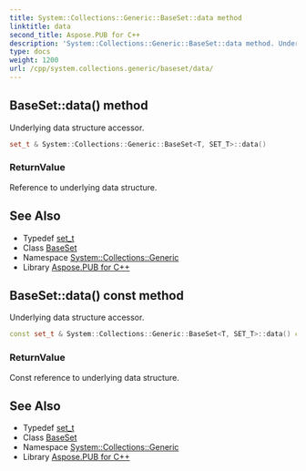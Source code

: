 ```yaml
---
title: System::Collections::Generic::BaseSet::data method
linktitle: data
second_title: Aspose.PUB for C++
description: 'System::Collections::Generic::BaseSet::data method. Underlying data structure accessor in C++.'
type: docs
weight: 1200
url: /cpp/system.collections.generic/baseset/data/
---
```

## BaseSet::data() method


Underlying data structure accessor.

```cpp
set_t & System::Collections::Generic::BaseSet<T, SET_T>::data()
```


### ReturnValue

Reference to underlying data structure.

## See Also

* Typedef [set_t](../set_t/)
* Class [BaseSet](../)
* Namespace [System::Collections::Generic](../../)
* Library [Aspose.PUB for C++](../../../)
## BaseSet::data() const method


Underlying data structure accessor.

```cpp
const set_t & System::Collections::Generic::BaseSet<T, SET_T>::data() const
```


### ReturnValue

Const reference to underlying data structure.

## See Also

* Typedef [set_t](../set_t/)
* Class [BaseSet](../)
* Namespace [System::Collections::Generic](../../)
* Library [Aspose.PUB for C++](../../../)

